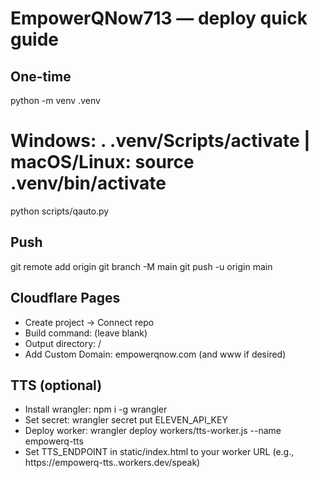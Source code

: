 # EmpowerQNow713 — deploy quick guide

## One-time
python -m venv .venv
# Windows: . .venv/Scripts/activate   | macOS/Linux: source .venv/bin/activate
python scripts/qauto.py

## Push
git remote add origin <YOUR-REPO-URL>
git branch -M main
git push -u origin main

## Cloudflare Pages
- Create project -> Connect repo
- Build command: (leave blank)
- Output directory: /
- Add Custom Domain: empowerqnow.com (and www if desired)

## TTS (optional)
- Install wrangler: npm i -g wrangler
- Set secret: wrangler secret put ELEVEN_API_KEY
- Deploy worker: wrangler deploy workers/tts-worker.js --name empowerq-tts
- Set TTS_ENDPOINT in static/index.html to your worker URL (e.g., https://empowerq-tts.<your-subdomain>.workers.dev/speak)
